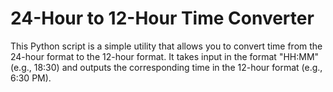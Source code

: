# 24-Hour to 12-Hour Time Converter

This Python script is a simple utility that allows you to convert time from the 24-hour format to the 12-hour format. It takes input in the format "HH:MM" (e.g., 18:30) and outputs the corresponding time in the 12-hour format (e.g., 6:30 PM).
